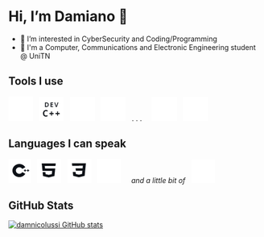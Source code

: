 # Hi, I’m Damiano 👋

- 👀 I’m interested in CyberSecurity and Coding/Programming
- 🏫 I'm a Computer, Communications and Electronic Engineering student @ UniTN

## Tools I use
![visual_studio_code](/images/visual_studio_code.png)
&nbsp;
![dev_cpp](/images/dev_cpp.png)
&nbsp;
![github](/images/github.png)
&nbsp;
![terminal](/images/terminal.png)
&nbsp;
. . .
&nbsp;
&nbsp;
![kali_linux](/images/kali_linux.png)
&nbsp;
![windows](/images/windows.png)

## Languages I can speak
![cpp](/images/cpp.png)
&nbsp;
![html](/images/html.png)
&nbsp;
![css](/images/css.png)
&nbsp;
![python](/images/python.png)
&nbsp; &nbsp;
*and a little bit of* &nbsp;
![javascript](/images/javascript.png)

## GitHub Stats
[![damnicolussi GitHub stats](https://github-readme-stats.vercel.app/api?username=damnicolussi)](https://github.com/damnicolussi)


<!---
damnicolussi/damnicolussi is a ✨ special ✨ repository because its `README.md` (this file) appears on your GitHub profile.
You can click the Preview link to take a look at your changes.
--->
